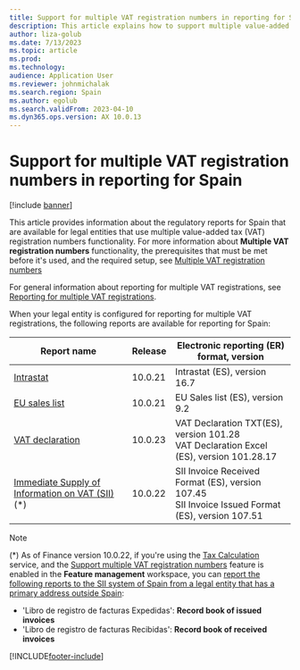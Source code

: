 ```yaml
---
title: Support for multiple VAT registration numbers in reporting for Spain
description: This article explains how to support multiple value-added tax (VAT) registration numbers in reporting for Spain.
author: liza-golub
ms.date: 7/13/2023
ms.topic: article
ms.prod: 
ms.technology: 
audience: Application User
ms.reviewer: johnmichalak
ms.search.region: Spain
ms.author: egolub
ms.search.validFrom: 2023-04-10
ms.dyn365.ops.version: AX 10.0.13
---
```


# Support for multiple VAT registration numbers in reporting for Spain

[!include [banner](../../includes/banner.md)]

This article provides information about the regulatory reports for Spain that are available for legal entities that use multiple value-added tax (VAT) registration numbers functionality. For more information about **Multiple VAT registration numbers** functionality, the prerequisites that must be met before it's used, and the required setup, see [Multiple VAT registration numbers](../global/emea-multiple-vat-registration-numbers.md)

For general information about reporting for multiple VAT registrations, see [Reporting for multiple VAT registrations](../global/emea-reporting-for-multiple-vat-registrations.md).

When your legal entity is configured for reporting for multiple VAT registrations, the following reports are available for reporting for Spain:

| Report name     | Release | Electronic reporting (ER) format, version                |
|-----------------|---------|-----------------------------------|
| [Intrastat](emea-esp-intrastat.md)       | 10.0.21 | Intrastat (ES), version 16.7      |
| [EU sales list](emea-esp-sales-list.md)   | 10.0.21 | 	EU Sales list (ES), version 9.2 |
| [VAT declaration](emea-esp-vat-declaration-spain.md) | 10.0.23 | VAT Declaration TXT(ES), version 101.28<br>VAT Declaration Excel (ES), version 101.28.17 |
| [Immediate Supply of Information on VAT (SII)](emea-esp-sii.md)(*) | 10.0.22 | SII Invoice Received Format (ES), version 107.45<br>SII Invoice Issued Format (ES), version 107.51 |

> [!NOTE]
> (*) As of Finance version 10.0.22, if you're using the [Tax Calculation](../global/global-tax-calcuation-service-overview.md) service, and the [Support multiple VAT registration numbers](../global/emea-multiple-vat-registration-numbers.md) feature is enabled in the **Feature management** workspace, you can [report the following reports to the SII system of Spain from a legal entity that has a primary address outside Spain](emea-esp-sii.md#multiple-vat):
> - 'Libro de registro de facturas Expedidas': **Record book of issued invoices**
> - 'Libro de registro de facturas Recibidas': **Record book of received invoices**



[!INCLUDE[footer-include](../../../includes/footer-banner.md)]
